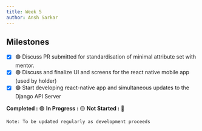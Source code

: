 ```yaml
---
title: Week 5
author: Ansh Sarkar
---
```

<!--

-->

## Milestones

- [x] 🟢 Discuss PR submitted for standardisation of minimal attribute set with mentor.
- [x] 🟢 Discuss and finalize UI and screens for the react native mobile app (used by holder)
- [x] 🟢 Start developing react-native app and simultaneous updates to the Django API Server

**Completed :** 🟢    **In Progress :** 🟡    **Not Started :** 🔴

```Note: To be updated regularly as development proceeds```
